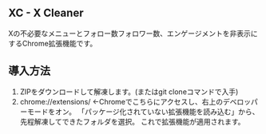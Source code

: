 ## XC - X Cleaner
Xの不必要なメニューとフォロー数フォロワー数、エンゲージメントを非表示にするChrome拡張機能です。

## 導入方法
1. ZIPをダウンロードして解凍します。(またはgit cloneコマンドで入手)
2. chrome://extensions/ ←Chromeでこちらにアクセスし、右上のデベロッパーモードをオン。
「パッケージ化されていない拡張機能を読み込む」から、先程解凍してできたフォルダを選択。
これで拡張機能が適用されます。
